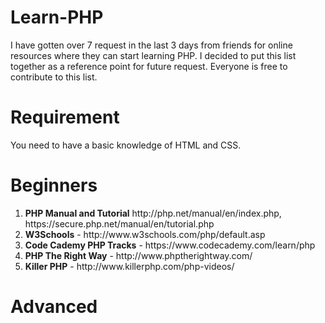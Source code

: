 # Learn-PHP
I have gotten over 7 request in the last 3 days from friends for online resources where they can start learning PHP. I decided to put this list together as a reference point for future request. Everyone is free to contribute to this list.

# Requirement
You need to have a basic knowledge of HTML and CSS.

# Beginners
<ol>
  <li><strong>PHP Manual and Tutorial</strong> http://php.net/manual/en/index.php, https://secure.php.net/manual/en/tutorial.php</li>
  <li><strong>W3Schools</strong> - http://www.w3schools.com/php/default.asp</li>
  <li><strong>Code Cademy PHP Tracks</strong> - https://www.codecademy.com/learn/php</li>
  <li><strong>PHP The Right Way</strong> - http://www.phptherightway.com/</li>
  <li><strong>Killer PHP</strong> - http://www.killerphp.com/php-videos/</li>
</ol>

# Advanced
